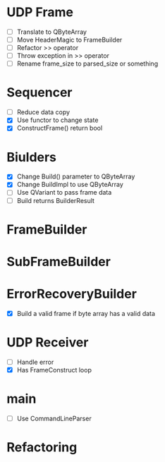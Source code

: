 # UDP Frame

- [ ] Translate to QByteArray
- [ ] Move HeaderMagic to FrameBuilder
- [ ] Refactor >> operator
- [ ] Throw exception in >> operator
- [ ] Rename frame_size to parsed_size or something

# Sequencer

- [ ] Reduce data copy
- [x] Use functor to change state
- [x] ConstructFrame() return bool

# Biulders

- [x] Change Build() parameter to QByteArray
- [x] Change BuildImpl to use QByteArray
- [ ] Use QVariant to pass frame data
- [ ] Build returns BuilderResult

# FrameBuilder


# SubFrameBuilder


# ErrorRecoveryBuilder

- [x] Build a valid frame if byte array has a valid data

# UDP Receiver

- [ ] Handle error
- [x] Has FrameConstruct loop

# main

- [ ] Use CommandLineParser

# Refactoring

